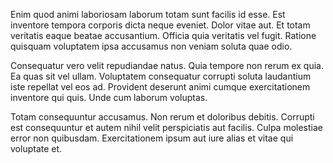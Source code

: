 Enim quod animi laboriosam laborum totam sunt facilis id esse. Est inventore tempora corporis dicta neque eveniet. Dolor vitae aut. Et totam veritatis eaque beatae accusantium. Officia quia veritatis vel fugit. Ratione quisquam voluptatem ipsa accusamus non veniam soluta quae odio.
 Consequatur vero velit repudiandae natus. Quia tempore non rerum ex quia. Ea quas sit vel ullam. Voluptatem consequatur corrupti soluta laudantium iste repellat vel eos ad. Provident deserunt animi cumque exercitationem inventore qui quis. Unde cum laborum voluptas.
 Totam consequuntur accusamus. Non rerum et doloribus debitis. Corrupti est consequuntur et autem nihil velit perspiciatis aut facilis. Culpa molestiae error non quibusdam. Exercitationem ipsum aut iure alias et vitae qui voluptate et.